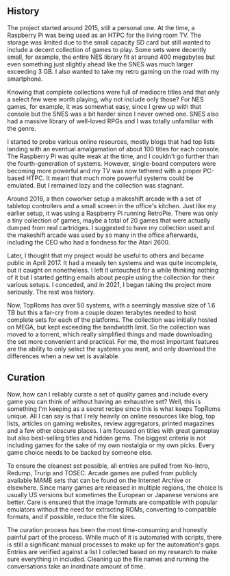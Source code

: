 ## History

The project started around 2015, still a personal one. At the time, a Raspberry Pi was being used as an HTPC for the living room TV. The storage was limited due to the small capacity SD card but still wanted to include a decent collection of games to play. Some sets were decently small, for example, the entire NES library fit at around 400 megabytes but even something just slightly ahead like the SNES was much larger exceeding 3 GB. I also wanted to take my retro gaming on the road with my smartphone.

Knowing that complete collections were full of mediocre titles and that only a select few were worth playing, why not include only those? For NES games, for example, it was somewhat easy, since I grew up with that console but the SNES was a bit harder since I never owned one. SNES also had a massive library of well-loved RPGs and I was totally unfamiliar with the genre.

I started to probe various online resources, mostly blogs that had top lists landing with an eventual amalgamation of about 100 titles for each console. The Raspberry Pi was quite weak at the time, and I couldn't go further than the fourth-generation of systems. However, single-board computers were becoming more powerful and my TV was now tethered with a proper PC-based HTPC. It meant that much more powerful systems could be emulated. But I remained lazy and the collection was stagnant.

Around 2016, a then coworker setup a makeshift arcade with a set of tabletop controllers and a small screen in the office's kitchen. Just like my earlier setup, it was using a Raspberry Pi running RetroPie. There was only a tiny collection of games, maybe a total of 20 games that were actually dumped from real cartridges. I suggested to have my collection used and the makeshift arcade was used by so many in the office afterwards, including the CEO who had a fondness for the Atari 2600.

Later, I thought that my project would be useful to others and became public in April 2017. It had a measly ten systems and was quite incomplete, but it caught on nonetheless. I left it untouched for a while thinking nothing of it but I started getting emails about people using the collection for their various setups. I conceded, and in 2021, I began taking the project more seriously. The rest was history.

Now, TopRoms has over 50 systems, with a seemingly massive size of 1.6 TB but this a far-cry from a couple dozen terabytes needed to host complete sets for each of the platforms. The collection was initially hosted on MEGA, but kept exceeding the bandwidth limit. So the collection was moved to a torrent, which really simplified things and made downloading the set more convenient and practical. For me, the most important features are the ability to only select the systems you want, and only download the differences when a new set is available.

## Curation

Now, how can I reliably curate a set of quality games and include every game you can think of without having an exhaustive set? Well, this is something I'm keeping as a secret recipe since this is what keeps TopRoms unique. All I can say is that I rely heavily on online resources like blog, top lists, articles on gaming websites, review aggregators, printed magazines and a few other obscure places. I am focused on titles with great gameplay but also best-selling titles and hidden gems. The biggest criteria is not including games for the sake of my own nostalgia or my own picks. Every game choice needs to be backed by someone else.

To ensure the cleanest set possible, all entries are pulled from No-Intro, Redump, Trurip and TOSEC. Arcade games are pulled from publicly available MAME sets that can be found on the Internet Archive or elsewhere. Since many games are released in multiple regions, the choice Is usually US versions but sometimes the European or Japanese versions are better. Care is ensured that the image formats are compatible with popular emulators without the need for extracting ROMs, converting to compatible formats, and if possible, reduce the file sizes.

The curation process has been the most time-consuming and honestly painful part of the process. While much of it is automated with scripts, there is still a significant manual processes to make up for the automation's gaps. Entries are verified against a list I collected based on my research to make sure everything in included. Cleaning up the file names and running the conversations take an inordinate amount of time.

